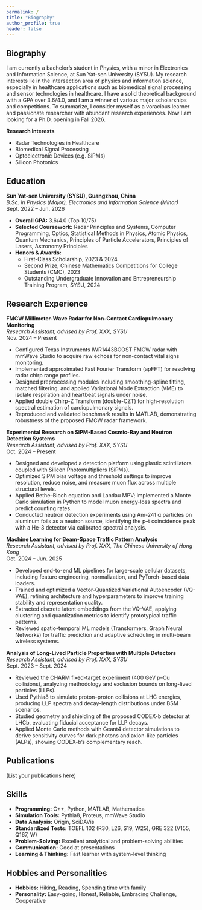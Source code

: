 ```yaml
---
permalink: /
title: "Biography"
author_profile: true
header: false
---
```


<section id="Biography">
  <h2 class="page__title">Biography</h2>
  <p>
    I am currently a bachelor’s student in Physics, with a minor in Electronics and Information Science, at Sun Yat-sen University (SYSU). My research interests 
    lie in the intersection area of physics and information science, especially in healthcare applications such as biomedical signal processing and sensor
    technologies in healthcare. I have a solid theoretical background with a GPA over 3.6/4.0, and I am a winner of various major scholarships and competitions. 
    To summarize, I consider myself as a voracious learner and passionate researcher with abundant research experiences. Now I am looking for a Ph.D. opening in 
    Fall 2026.
  </p>

  <strong>Research Interests</strong>
  <ul>
    <li>Radar Technologies in Healthcare</li>
    <li>Biomedical Signal Processing</li>
    <li>Optoelectronic Devices (e.g. SiPMs)</li>
    <li>Silicon Photonics</li>
  </ul>
</section>

<section id="Education">
  <h2 class="page__title">Education</h2>

  <p><strong>Sun Yat-sen University (SYSU), Guangzhou, China</strong><br>
  <em>B.Sc. in Physics (Major), Electronics and Information Science (Minor)</em><br>
  Sept. 2022 – Jun. 2026</p>

  <ul>
    <li><strong>Overall GPA:</strong> 3.6/4.0 (Top 10/75)</li>
    <li><strong>Selected Coursework:</strong> Radar Principles and Systems, Computer Programming, Optics, Statistical Methods in Physics, Atomic Physics, Quantum Mechanics, Principles of Particle Accelerators, Principles of Lasers, Astronomy Principles</li>
    <li><strong>Honors & Awards:</strong>
      <ul>
        <li>First-Class Scholarship, 2023 & 2024</li>
        <li>Second Prize, Chinese Mathematics Competitions for College Students (CMC), 2023</li>
        <li>Outstanding Undergraduate Innovation and Entrepreneurship Training Program, SYSU, 2024</li>
      </ul>
    </li>
  </ul>
</section>


<section id="Research Experience">
  <h2 class="page__title">Research Experience</h2>

  <p><strong>FMCW Millimeter-Wave Radar for Non-Contact Cardiopulmonary Monitoring</strong><br>
  <em>Research Assistant, advised by Prof. XXX, SYSU</em><br>
  Nov. 2024 – Present</p>
  <ul>
    <li>Configured Texas Instruments IWR1443BOOST FMCW radar with mmWave Studio to acquire raw echoes for non-contact vital signs monitoring.</li>
    <li>Implemented approximated Fast Fourier Transform (apFFT) for resolving radar chirp range profiles.</li>
    <li>Designed preprocessing modules including smoothing-spline fitting, matched filtering, and applied Variational Mode Extraction (VME) to isolate respiration and heartbeat signals under noise.</li>
    <li>Applied double Chirp-Z Transform (double-CZT) for high-resolution spectral estimation of cardiopulmonary signals.</li>
    <li>Reproduced and validated benchmark results in MATLAB, demonstrating robustness of the proposed FMCW radar framework.</li>
  </ul>

  <p><strong>Experimental Research on SiPM-Based Cosmic-Ray and Neutron Detection Systems</strong><br>
  <em>Research Assistant, advised by Prof. XXX, SYSU</em><br>
  Oct. 2024 – Present</p>
  <ul>
    <li>Designed and developed a detection platform using plastic scintillators coupled with Silicon Photomultipliers (SiPMs).</li>
    <li>Optimized SiPM bias voltage and threshold settings to improve resolution, reduce noise, and measure muon flux across multiple structural levels.</li>
    <li>Applied Bethe–Bloch equation and Landau MPV; implemented a Monte Carlo simulation in Python to model muon energy-loss spectra and predict counting rates.</li>
    <li>Conducted neutron detection experiments using Am-241 α particles on aluminum foils as a neutron source, identifying the p–t coincidence peak with a He-3 detector via calibrated spectral analysis.</li>
  </ul>

  <p><strong>Machine Learning for Beam-Space Traffic Pattern Analysis</strong><br>
  <em>Research Assistant, advised by Prof. XXX, The Chinese University of Hong Kong</em><br>
  Oct. 2024 – Jun. 2025</p>
  <ul>
    <li>Developed end-to-end ML pipelines for large-scale cellular datasets, including feature engineering, normalization, and PyTorch-based data loaders.</li>
    <li>Trained and optimized a Vector-Quantized Variational Autoencoder (VQ-VAE), refining architecture and hyperparameters to improve training stability and representation quality.</li>
    <li>Extracted discrete latent embeddings from the VQ-VAE, applying clustering and quantization metrics to identify prototypical traffic patterns.</li>
    <li>Reviewed spatio-temporal ML models (Transformers, Graph Neural Networks) for traffic prediction and adaptive scheduling in multi-beam wireless systems.</li>
  </ul>

  <p><strong>Analysis of Long-Lived Particle Properties with Multiple Detectors</strong><br>
  <em>Research Assistant, advised by Prof. XXX, SYSU</em><br>
  Sept. 2023 – Sept. 2024</p>
  <ul>
    <li>Reviewed the CHARM fixed-target experiment (400 GeV p–Cu collisions), analyzing methodology and exclusion bounds on long-lived particles (LLPs).</li>
    <li>Used Pythia8 to simulate proton–proton collisions at LHC energies, producing LLP spectra and decay-length distributions under BSM scenarios.</li>
    <li>Studied geometry and shielding of the proposed CODEX-b detector at LHCb, evaluating fiducial acceptance for LLP decays.</li>
    <li>Applied Monte Carlo methods with Geant4 detector simulations to derive sensitivity curves for dark photons and axion-like particles (ALPs), showing CODEX-b’s complementary reach.</li>
  </ul>
</section>

<section id="Publications">
  <h2 class="page__title">Publications</h2>
  <p>
    (List your publications here)
  </p>
</section>

<section id="Skills">
  <h1 class="page__title">Skills</h1>
  <ul>
    <li><strong>Programming:</strong> C++, Python, MATLAB, Mathematica</li>
    <li><strong>Simulation Tools:</strong> Pythia8, Proteus, mmWave Studio</li>
    <li><strong>Data Analysis:</strong> Origin, SciDAVis</li>
    <li><strong>Standardized Tests:</strong> TOEFL 102 (R30, L26, S19, W25), GRE 322 (V155, Q167, W)</li>
    <li><strong>Problem-Solving:</strong> Excellent analytical and problem-solving abilities</li>
    <li><strong>Communication:</strong> Good at presentations</li>
    <li><strong>Learning & Thinking:</strong> Fast learner with system-level thinking</li>
  </ul>
</section>

<section id="Hobbies and Personalities">
  <h2 class="page__title">Hobbies and Personalities</h2>
  <ul>
    <li><strong>Hobbies: </strong>Hiking, Reading, Spending time with family</li>
    <li><strong>Personality: </strong>Easy-going, Honest, Reliable, Embracing Challenge, Cooperative</li>
  </ul>
</section>


